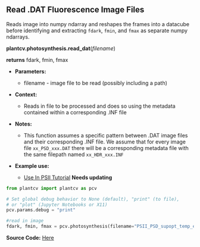 ## Read .DAT Fluorescence Image Files

Reads image into numpy ndarray and reshapes the frames into a datacube before identifying and extracting `fdark`, `fmin`, and `fmax` as separate numpy ndarrays. 

**plantcv.photosynthesis.read_dat**(*filename*)

**returns** fdark, fmin, fmax

- **Parameters:**
    - filename - image file to be read (possibly including a path)
    
- **Context:**
    - Reads in file to be processed and does so using the metadata contained within a corresponding .INF file
- **Notes:**
    - This function assumes a specific pattern between .DAT image files and their corresponding .INF file. 
    We assume that for every image file `xx_PSD_xxx.DAT` there will be a corresponding metadata file with the same filepath
    named `xx_HDR_xxx.INF` 
- **Example use:**
    - [Use In PSII Tutorial](psII_tutorial.md) ****Needs updating**** 


```python
from plantcv import plantcv as pcv      

# Set global debug behavior to None (default), "print" (to file), 
# or "plot" (Jupyter Notebooks or X11)
pcv.params.debug = "print"

#read in image
fdark, fmin, fmax = pcv.photosynthesis(filename="PSII_PSD_supopt_temp_ehegari_22_rep6.DAT")

```

**Source Code:** [Here](https://github.com/danforthcenter/plantcv/blob/master/plantcv/plantcv/photosynthesis/read_dat.py)

